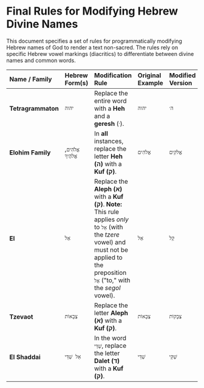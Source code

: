 # Final Rules for Modifying Hebrew Divine Names

This document specifies a set of rules for programmatically modifying Hebrew names of God to render a text non-sacred. The rules rely on specific Hebrew vowel markings (diacritics) to differentiate between divine names and common words.

| Name / Family | Hebrew Form(s) | Modification Rule | Original Example | Modified Version |
| :--- | :--- | :--- | :--- | :--- |
| **Tetragrammaton** | `יהוה` | Replace the entire word with a **Heh** and a **geresh** (`׳`). | `יהוה` | `ה׳` |
| **Elohim Family** | `אֱלֹהִים`, `אֱלֹהֶיךָ` | In **all** instances, replace the letter **Heh (ה)** with a **Kuf (ק)**. | `אֱלֹהִים` | `אֱלֹקִים` |
| **El** | `אֵל` | Replace the **Aleph (א)** with a **Kuf (ק)**. **Note:** This rule applies *only* to `אֵל` (with the *tzere* vowel) and must not be applied to the preposition `אֶל` ("to," with the *segol* vowel). | `אֵל` | `קֵל` |
| **Tzevaot** | `צְבָאוֹת` | Replace the letter **Aleph (א)** with a **Kuf (ק)**. | `צְבָאוֹת` | `צְבָקוֹת` |
| **El Shaddai** | `אֵל שַׁדַּי` | In the word `שַׁדַּי`, replace the letter **Dalet (ד)** with a **Kuf (ק)**. | `שַׁדַּי` | `שַׁקַּי` |